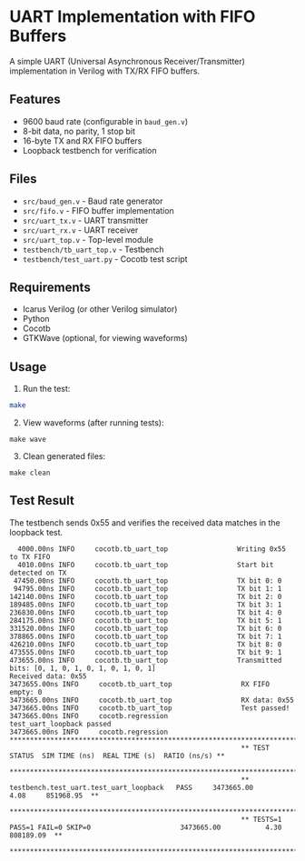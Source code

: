 # UART Implementation with FIFO Buffers

A simple UART (Universal Asynchronous Receiver/Transmitter) implementation in Verilog with TX/RX FIFO buffers.

## Features
- 9600 baud rate (configurable in `baud_gen.v`)
- 8-bit data, no parity, 1 stop bit
- 16-byte TX and RX FIFO buffers
- Loopback testbench for verification

## Files
- `src/baud_gen.v` - Baud rate generator
- `src/fifo.v` - FIFO buffer implementation
- `src/uart_tx.v` - UART transmitter
- `src/uart_rx.v` - UART receiver  
- `src/uart_top.v` - Top-level module
- `testbench/tb_uart_top.v` - Testbench
- `testbench/test_uart.py` - Cocotb test script

## Requirements
- Icarus Verilog (or other Verilog simulator)
- Python
- Cocotb
- GTKWave (optional, for viewing waveforms)

## Usage
1. Run the test:
```bash
make
```
2. View waveforms (after running tests):
```
make wave
```
3. Clean generated files:
```
make clean
```

## Test Result

The testbench sends 0x55 and verifies the received data matches in the loopback test.

```
  4000.00ns INFO     cocotb.tb_uart_top                 Writing 0x55 to TX FIFO
  4010.00ns INFO     cocotb.tb_uart_top                 Start bit detected on TX
 47450.00ns INFO     cocotb.tb_uart_top                 TX bit 0: 0
 94795.00ns INFO     cocotb.tb_uart_top                 TX bit 1: 1
142140.00ns INFO     cocotb.tb_uart_top                 TX bit 2: 0
189485.00ns INFO     cocotb.tb_uart_top                 TX bit 3: 1
236830.00ns INFO     cocotb.tb_uart_top                 TX bit 4: 0
284175.00ns INFO     cocotb.tb_uart_top                 TX bit 5: 1
331520.00ns INFO     cocotb.tb_uart_top                 TX bit 6: 0
378865.00ns INFO     cocotb.tb_uart_top                 TX bit 7: 1
426210.00ns INFO     cocotb.tb_uart_top                 TX bit 8: 0
473555.00ns INFO     cocotb.tb_uart_top                 TX bit 9: 1
473655.00ns INFO     cocotb.tb_uart_top                 Transmitted bits: [0, 1, 0, 1, 0, 1, 0, 1, 0, 1]
Received data: 0x55
3473655.00ns INFO     cocotb.tb_uart_top                 RX FIFO empty: 0
3473665.00ns INFO     cocotb.tb_uart_top                 RX data: 0x55
3473665.00ns INFO     cocotb.tb_uart_top                 Test passed!
3473665.00ns INFO     cocotb.regression                  test_uart_loopback passed
3473665.00ns INFO     cocotb.regression                  ************************************************************************************************
                                                         ** TEST                                    STATUS  SIM TIME (ns)  REAL TIME (s)  RATIO (ns/s) **
                                                         ************************************************************************************************
                                                         ** testbench.test_uart.test_uart_loopback   PASS     3473665.00           4.08     851968.95  **
                                                         ************************************************************************************************
                                                         ** TESTS=1 PASS=1 FAIL=0 SKIP=0                      3473665.00           4.30     808189.09  **
                                                         ************************************************************************************************
```